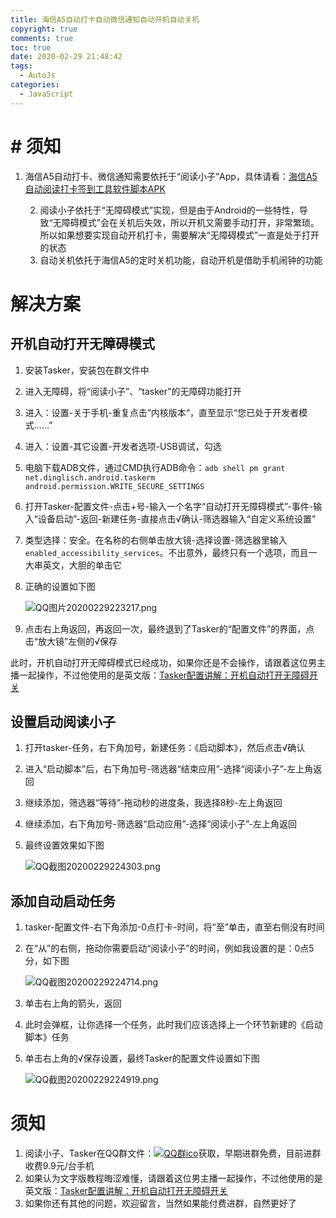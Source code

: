 ```yaml
---
title: 海信A5自动打卡自动微信通知自动开机自动关机
copyright: true
comments: true
toc: true
date: 2020-02-29 21:48:42
tags:
  - AutoJs
categories:
  - JavaScript
---
```


# # 须知

1. 海信A5自动打卡、微信通知需要依托于“阅读小子”App，具体请看：[海信A5自动阅读打卡签到工具软件脚本APK](https://blog.gobyte.cn/post/cbc43a97.html)

 	2. 阅读小子依托于“无障碍模式”实现，但是由于Android的一些特性，导致“无障碍模式”会在关机后失效，所以开机又需要手动打开，非常繁琐。所以如果想要实现自动开机打卡，需要解决“无障碍模式”一直是处于打开的状态
 	3. 自动关机依托于海信A5的定时关机功能，自动开机是借助手机闹钟的功能

# 解决方案

## 开机自动打开无障碍模式

1. 安装Tasker，安装包在群文件中

2. 进入无障碍，将“阅读小子”、“tasker"的无障碍功能打开

3. 进入：设置-关于手机-重复点击”内核版本“，直至显示“您已处于开发者模式……”

4. 进入：设置-其它设置-开发者选项-USB调试，勾选

5. 电脑下载ADB文件，通过CMD执行ADB命令：`adb shell pm grant net.dinglisch.android.taskerm android.permission.WRITE_SECURE_SETTINGS`

6. 打开Tasker-配置文件-点击+号-输入一个名字“自动打开无障碍模式”-事件-输入“设备启动”-返回-新建任务-直接点击√确认-筛选器输入“自定义系统设置”

7. 类型选择：安全。在名称的右侧单击放大镜-选择设置-筛选器里输入`enabled_accessibility_services`。不出意外，最终只有一个选项，而且一大串英文，大胆的单击它

8. 正确的设置如下图

   ![QQ图片20200229223217.png](/img/QQ图片20200229223217.png)

9. 点击右上角返回，再返回一次，最终退到了Tasker的“配置文件”的界面，点击“放大镜”左侧的√保存

此时，开机自动打开无障碍模式已经成功，如果你还是不会操作，请跟着这位男主播一起操作，不过他使用的是英文版：[Tasker配置讲解：开机自动打开无障碍开关](https://www.bilibili.com/video/av35027782)

## 设置启动阅读小子

1. 打开tasker-任务，右下角加号，新建任务：《启动脚本》，然后点击√确认

2. 进入“启动脚本”后，右下角加号-筛选器“结束应用”-选择“阅读小子”-左上角返回

3. 继续添加，筛选器“等待”-拖动秒的进度条，我选择8秒-左上角返回

4. 继续添加，右下角加号-筛选器“启动应用”-选择“阅读小子”-左上角返回

5. 最终设置效果如下图

   ![QQ截图20200229224303.png](/img/QQ截图20200229224303.png)

## 添加自动启动任务

1. tasker-配置文件-右下角添加-0点打卡-时间，将“至”单击，直至右侧没有时间

2. 在“从”的右侧，拖动你需要启动“阅读小子”的时间，例如我设置的是：0点5分，如下图

   ![QQ截图20200229224714.png](/img/QQ截图20200229224714.png)

3. 单击右上角的箭头，返回

4. 此时会弹框，让你选择一个任务，此时我们应该选择上一个环节新建的《启动脚本》任务

5. 单击右上角的√保存设置，最终Tasker的配置文件设置如下图

   ![QQ截图20200229224919.png](/img/QQ截图20200229224919.png)



# 须知

1. 阅读小子、Tasker在QQ群文件：[![QQ群ico](//pub.idqqimg.com/wpa/images/group.png)](//shang.qq.com/wpa/qunwpa?idkey=297d67a47034e6464732562a73849d2ea062c87c9bda41f5172fc8214ca85f2f)获取，早期进群免费，目前进群收费9.9元/台手机
2. 如果认为文字版教程晦涩难懂，请跟着这位男主播一起操作，不过他使用的是英文版：[Tasker配置讲解：开机自动打开无障碍开关](https://www.bilibili.com/video/av35027782)
3. 如果你还有其他的问题，欢迎留言，当然如果能付费进群，自然更好了



